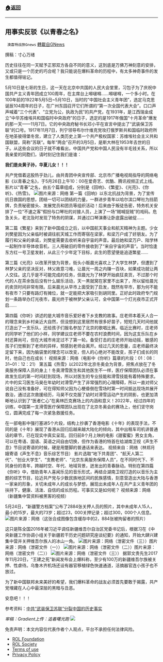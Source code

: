 ###  [:house:返回](README.md)
---


## 用事实反驳《以青春之名》
` 澳喜特战旅Gnews` [轉載自GNews](https://gnews.org/zh-hans/2641846/)

撰稿：寸心万绪
 
历史往往在同一天赋予正邪双方各自不同的意义，这到底是万佛万神刻意的安排，又或只是一个历史的巧合呢？我只能说在爆料革命的历程中，有太多神奇事件的发生都值得铭记。
 
5月10日是七哥的生日，这一天在北京中共国的人民大会堂里，习包子为了庆祝中国共产主义青年团成立100周年，在主席台上嘚啵嘚……嘚啵嘚，一个多小时。在100年前的1922年5月5日~5月10日，当时的“中国社会主义青年团”，选定马克思诞辰104周年的日子，在广州东园召开它们所谓的“第一次全国代表大会”。口口声声喊着“三个代表”、“立党为公，执政为民”的共产党，在1931年，是江西瑞金成立“中华苏维埃共和国临时中央政府”的日子，选定的是1917年俄国“十月革命”爆发的那一天——11月7日。它的中央政府秘书长邓小平在宣言中提出了“武装保卫苏联”的口号。1917年11月7日，列宁领导布尔什维克党攻打俄罗斯共和国临时政府所在地圣彼得堡冬宫，建立了人类历史上第一个共产极权国家：苏维埃社会主义共和国联盟，简称”苏联“。每年“两会”召开的3月5日，是斯大林在1953年去世的日子。从这些会议的日子就不难看出，中国共产党和中国人民没有半毛钱关系，所以我亲爱的同胞们，请时刻记住我们是谁：
 
**我们是炎黄子孙，华夏儿女！！！**
 
共产党借着这股热乎劲儿，由共青团中央宣传部、北京市广播电视局指导的网络电影《以青春之名》，于5月26日上午10：00在爱奇艺、优酷、腾讯视频正式上线。影片以“青春”之名，由五个篇章组成，分别是《回响》、《繁星》、《光亮》、《你听》、《热雪》。
 ![](https://assets.gnews.org/wp-content/uploads/2022/06/image_1654064363.png)图片来源：网络 
第一篇《回响》以东北抗战为背景，为了宣传抗日救国的思想，团结一切可以团结的力量，一群进步青年以哈尔滨口琴社为挡箭牌，负责秘密接头、发展党员和团员等组织活动！后来由于叛徒告密，特务机关安排了一位“不速之客”假扮与口琴社的对接人员，上演了一场“贼喊捉贼”的戏码。危急关头，老沈及时发现了特务的阴谋，并通过口琴演奏让卧底露出破绽……
 
第二篇《繁星》来到了新中国成立之后，以中国航天事业和航天精神为主题。少女刘樊星因为父亲临时被调往航天城工作而寄宿在梁家，和梁万户成了好朋友。为了履行和父亲的承诺，刘樊星需要去收听来自宇宙的声音。最后她和梁万户、陆学林一起制作半导体收音机，三人用破旧的零件接收到了“来自宇宙的声音”。当时恰逢东方红一号卫星发射，从此三个少年定下目标，此生的愿望便是追逐繁星……
 
第三篇《光亮》以改革开放为背景，街头小贩晨光喜欢上了大学生林梦，但遭到了林梦父亲的坚决反对，林父故意刁难，让晨光一周之内赚一百块，如果成功就让两人交往。这几乎是不可能完成的任务，但晨光为了林梦开始疯狂卖货，不过那个时代的人在茶余饭后没有什么娱乐活动，天一黑就窝在家里不出来了，所以留给晨光的卖货时间非常有限。后来晨光从早市上面受到了启发，既然有早市，那为何不能有夜市？只要有路灯有摊位，就一定能把大家吸引到胡同里。正好此时政府专门规划一条路举办灯光夜市，晨光终于被林梦父亲认可，全中国第一个灯光夜市正式开启……
 
第四篇《你听》讲述的是大城市音乐爱好者下乡支教的故事。庄老师本着天人合一的理念来到乡村亲近大自然，但没想到这里居然有很多好苗子，短短几天时间他就打造出了一支乐队，还给孩子们报名参加了北京的歌唱比赛。临近比赛时，庄老师的同学听了他们的小样，同学建议庄老师不要在农村浪费时间，因为这支乐队在乡村还算尚可，但在大城市肯定过不了第一轮。备受打击的庄老师开始动摇，敏感的孩子们觉察到了老师的异样，预感到老师会离开。经过几天的思量，庄老师最终决定留下来，因为脑袋里的理念可以改变，但人的心绝对不能改变，孩子们成长的同时，他自己也在成长！
 视频来源：网络（电影中《你听》篇章的片段：01：08：31~01：12：21） 
第五篇《热雪》以2022年北京冬奥会为背景，把焦点放在了冬奥服务保障人员的身上！冬奥滑雪医生和其他医生不一样，医疗保障团队必须在事故发生后的第一时间赶到现场，所以对医生的专业技能和滑雪技能有着特殊要求。片中的实习医生马昊在年幼时对滑雪产生了非常强烈的心理障碍，所以一直对师父说自己没有准备好，可在得知师父因为心梗昏倒在雪场时第一时间抵达现场并展开救治，通过这次救援经历，马昊不仅克服了幼时对滑雪运动产生的阴影，也更加清晰地认识到了“医者仁心”在奥林匹克赛场上的内涵和意义！2022年，经过四年的训练，中国第一支滑雪医疗保障团队出现在了北京冬奥会的赛场上，他们坚守岗位，圆满完成了每一次紧急救援任务。
 
在一部电影中强行塞进5个片段，结构上抄袭了香港电影《十年》的表现手法，不同的是《十年》展现了香港从回归后越来越大陆化的倾向，其中出租车司机讲普通话的章节，已在现实中真实呈现。回归前8个月上映的电影《甜蜜蜜》男女主角，可以在粤语、国语、英语之间自由切换，但作为香港的特首在给湖南卫视《声生不息》节目说寄语的时候，硬是用蹩脚的普通话来表达。
 视频来自：网络（林郑月娥寄语《声生不息》音乐综艺节目） 
影片选取“地下共青团”、“航天人第二代”、“创业大学生”、“支教老师”、“北京东奥服务保障人员”，在不同时代下、不同身份的青年，跨越时空、年代、地域背景，迸发出的青春脉动。特别在第四篇《你听》中，借助青年人喜闻乐见的音乐形式，再结合湖南卫视打造的以音乐为主题的综艺节目，拉近共产党与少数民族地区间的民族感情，刻意营造出大陆与香港一家亲的形象，关切未成年人的成长与梦想，展现出未成年人在共产主义青年团的扶持下，健康、活泼、自信的成长历程。可事实又是如何呢？
 视频来源：网络（新疆集中营资料被黑客的视频）
 
5月24日，“新疆警方档案”公布了2884张关押人员的照片，其中未成年人15人，最小的15岁，最大的73岁；超过23，000关押记录；超过300，000个人信息。
 ![](https://assets.gnews.org/wp-content/uploads/2022/06/image_1654064687.png)图片来源：网络（这张合成图像包含缓存中的2，884张被拘留者的照片）
 
这只是陈全国2016年被习近平调任新疆维吾尔自治区党委书记后，根据习在《中央新疆工作协调小组关于新疆若干历史问题研究座谈纪要》的通知，开始大肆兴建集中营并关押维吾尔族人的冰山一角。
 ![图片来源：网络（泄密文件（三））](https://assets.gnews.org/wp-content/uploads/2022/06/image_1654064727.png)图片来源：网络（泄密文件（一）） ![图片来源：网络（泄密文件（二））](https://assets.gnews.org/wp-content/uploads/2022/06/image_1654064850.png)图片来源：网络（泄密文件（二）） ![](https://assets.gnews.org/wp-content/uploads/2022/06/image_1654064955.png)图片来源：网络（泄密文件（三）） 
据郭文贵先生2017年11月20日，“王建之死”新闻发布会上爆料称，至少有100万的新疆维吾尔族被关押、性虐待。乌鲁木齐机场还设有器官移植绿色快速通道，活摘器官连小孩子也不放过。
 
为了新中国联邦未来美好的希望，我们爆料革命的战友必须首先要敢于揭露，共产党埋藏在人心中最深层的黑暗与丑恶。
 
安息吧！！！
 
参考资料：[中共“武装保卫苏联”分裂中国的历史事实](https://www.aboluowang.com/2007/0310/33521.html)
 
*审稿：Gradient上传：追着曙光跑*
 ![](https://assets.gnews.org/wp-content/uploads/2022/05/TA1-2.jpg) 

免责声明：本文内容仅代表作者个人观点，平台不承担任何法律风险。
  
- [ROL Foundation](https://rolfoundation.org/)
- [ROL Society](https://rolsociety.org/)
- [Terms of use](https://gnews.org/terms-of-use-3/)
- [Privacy Policy](https://gnews.org/privacy-policy/)
